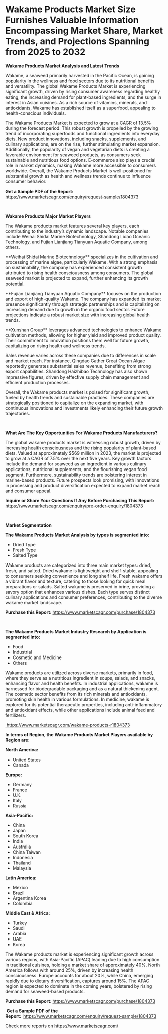 <p><h1>Wakame Products Market Size Furnishes Valuable Information Encompassing Market Share, Market Trends, and Projections Spanning from 2025 to 2032</h1></p><p><strong>Wakame Products Market Analysis and Latest Trends</strong></p>
<p><p>Wakame, a seaweed primarily harvested in the Pacific Ocean, is gaining popularity in the wellness and food sectors due to its nutritional benefits and versatility. The global Wakame Products Market is experiencing significant growth, driven by rising consumer awareness regarding healthy eating, the increasing demand for plant-based ingredients, and the surge in interest in Asian cuisines. As a rich source of vitamins, minerals, and antioxidants, Wakame has established itself as a superfood, appealing to health-conscious individuals.</p><p>The Wakame Products Market is expected to grow at a CAGR of 13.5% during the forecast period. This robust growth is propelled by the growing trend of incorporating superfoods and functional ingredients into everyday diets. New product innovations, including snacks, supplements, and culinary applications, are on the rise, further stimulating market expansion. Additionally, the popularity of vegan and vegetarian diets is creating a favorable environment for seaweed products, as consumers seek sustainable and nutritious food options. E-commerce also plays a crucial role in market dynamics, making Wakame more accessible to consumers worldwide. Overall, the Wakame Products Market is well-positioned for substantial growth as health and wellness trends continue to influence consumer behavior.</p></p>
<p><strong>Get a Sample PDF of the Report:&nbsp;</strong> <a href="https://www.marketscagr.com/enquiry/request-sample/1804373?utm_campaign=2313&utm_medium=2&utm_source=Github&utm_content=ia&utm_term=15022025&utm_id=wakame-products">https://www.marketscagr.com/enquiry/request-sample/1804373</a></p>
<p>&nbsp;</p>
<p><strong>Wakame Products Major Market Players</strong></p>
<p><p>The Wakame products market features several key players, each contributing to the industry’s dynamic landscape. Notable companies include Weihai Shidai Marine Biotechnology, Shandong Lidao Oceanic Technology, and Fujian Lianjiang Tianyuan Aquatic Company, among others.</p><p>**Weihai Shidai Marine Biotechnology** specializes in the cultivation and processing of marine algae, particularly Wakame. With a strong emphasis on sustainability, the company has experienced consistent growth attributed to rising health consciousness among consumers. The global seaweed market is projected to expand, further enhancing its growth potential.</p><p>**Fujian Lianjiang Tianyuan Aquatic Company** focuses on the production and export of high-quality Wakame. The company has expanded its market presence significantly through strategic partnerships and is capitalizing on increasing demand due to growth in the organic food sector. Future projections indicate a robust market size with increasing global health trends.</p><p>**Xunshan Group** leverages advanced technologies to enhance Wakame cultivation methods, allowing for higher yield and improved product quality. Their commitment to innovation positions them well for future growth, capitalizing on rising health and wellness trends.</p><p>Sales revenue varies across these companies due to differences in scale and market reach. For instance, Qingdao Gather Great Ocean Algae reportedly generates substantial sales revenue, benefiting from strong export capabilities. Shandong Haizhibao Technology has also shown impressive figures, driven by effective supply chain management and efficient production processes.</p><p>Overall, the Wakame products market is poised for significant growth, fueled by health trends and sustainable practices. These companies are strategically positioned to capitalize on the expanding market, with continuous innovations and investments likely enhancing their future growth trajectories.</p></p>
<p>&nbsp;</p>
<p><strong>What Are The Key Opportunities For Wakame Products Manufacturers?</strong></p>
<p><p>The global wakame products market is witnessing robust growth, driven by increasing health consciousness and the rising popularity of plant-based diets. Valued at approximately $569 million in 2023, the market is projected to grow at a CAGR of 7.5% over the next five years. Key growth factors include the demand for seaweed as an ingredient in various culinary applications, nutritional supplements, and the flourishing vegan food segment. Furthermore, sustainability trends are bolstering interest in marine-based products. Future prospects look promising, with innovations in processing and product diversification expected to expand market reach and consumer appeal.</p></p>
<p><strong>Inquire or Share Your Questions If Any Before Purchasing This Report:</strong> <a href="https://www.marketscagr.com/enquiry/pre-order-enquiry/1804373?utm_campaign=2313&utm_medium=2&utm_source=Github&utm_content=ia&utm_term=15022025&utm_id=wakame-products">https://www.marketscagr.com/enquiry/pre-order-enquiry/1804373</a></p>
<p>&nbsp;</p>
<p><strong>Market Segmentation</strong></p>
<p><strong>The Wakame Products Market Analysis by types is segmented into:</strong></p>
<p><ul><li>Dried Type</li><li>Fresh Type</li><li>Salted Type</li></ul></p>
<p><p>Wakame products are categorized into three main market types: dried, fresh, and salted. Dried wakame is lightweight and shelf-stable, appealing to consumers seeking convenience and long shelf life. Fresh wakame offers a vibrant flavor and texture, catering to those looking for quick meal preparations or salads. Salted wakame is preserved in brine, providing a savory option that enhances various dishes. Each type serves distinct culinary applications and consumer preferences, contributing to the diverse wakame market landscape.</p></p>
<p><strong>Purchase this Report:&nbsp;</strong><a href="https://www.marketscagr.com/purchase/1804373?utm_campaign=2313&utm_medium=2&utm_source=Github&utm_content=ia&utm_term=15022025&utm_id=wakame-products">https://www.marketscagr.com/purchase/1804373</a></p>
<p>&nbsp;</p>
<p><strong>The Wakame Products Market Industry Research by Application is segmented into:</strong></p>
<p><ul><li>Food</li><li>Industrial</li><li>Cosmetic and Medicine</li><li>Others</li></ul></p>
<p><p>Wakame products are utilized across diverse markets, primarily in food, where they serve as a nutritious ingredient in soups, salads, and snacks, enhancing flavor and health benefits. In industrial applications, wakame is harnessed for biodegradable packaging and as a natural thickening agent. The cosmetic sector benefits from its rich minerals and antioxidants, promoting skin health in various formulations. In medicine, wakame is explored for its potential therapeutic properties, including anti-inflammatory and antioxidant effects, while other applications include animal feed and fertilizers.</p></p>
<p><a href="https://www.marketscagr.com/wakame-products-r1804373?utm_campaign=2313&utm_medium=2&utm_source=Github&utm_content=ia&utm_term=15022025&utm_id=wakame-products">&nbsp;https://www.marketscagr.com/wakame-products-r1804373</a></p>
<p><strong>In terms of Region, the Wakame Products Market Players available by Region are:</strong></p>
<p>
    <p> <strong> North America: </strong>
        <ul>
            <li>United States</li>
            <li>Canada</li>
        </ul>
        </p> 
    <p> <strong> Europe: </strong>
        <ul>
            <li>Germany</li>
            <li>France</li>
            <li>U.K.</li>
            <li>Italy</li>
            <li>Russia</li>
        </ul>
        </p> 
    <p> <strong> Asia-Pacific: </strong>
        <ul>
            <li>China</li>
            <li>Japan</li>
            <li>South Korea</li>
            <li>India</li>
            <li>Australia</li>
            <li>China Taiwan</li>
            <li>Indonesia</li>
            <li>Thailand</li>
            <li>Malaysia</li>
        </ul>
        </p> 
    <p> <strong> Latin America: </strong>
        <ul>
            <li>Mexico</li>
            <li>Brazil</li>
            <li>Argentina Korea</li>
            <li>Colombia</li>
        </ul>
        </p> 
    <p> <strong> Middle East & Africa: </strong>
        <ul>
            <li>Turkey</li>
            <li>Saudi</li>
            <li>Arabia</li>
            <li>UAE</li>
            <li>Korea</li>
        </ul>
    </p>
    </p>
<p><p>The Wakame products market is experiencing significant growth across various regions, with Asia-Pacific (APAC) leading due to high consumption in traditional cuisines, holding a market share of approximately 40%. North America follows with around 25%, driven by increasing health consciousness. Europe accounts for about 20%, while China, emerging rapidly due to dietary diversification, captures around 15%. The APAC region is expected to dominate in the coming years, bolstered by rising demand for seaweed-based products.</p></p>
<p><strong>Purchase this Report: </strong><a href="https://www.marketscagr.com/purchase/1804373?utm_campaign=2313&utm_medium=2&utm_source=Github&utm_content=ia&utm_term=15022025&utm_id=wakame-products">https://www.marketscagr.com/purchase/1804373</a></p>
<p>&nbsp;<strong>Get a Sample PDF of the Report:&nbsp;&nbsp;</strong><a href="https://www.marketscagr.com/enquiry/request-sample/1804373?utm_campaign=2313&utm_medium=2&utm_source=Github&utm_content=ia&utm_term=15022025&utm_id=wakame-products">https://www.marketscagr.com/enquiry/request-sample/1804373</a></p>
<p><strong></strong></p>
<p>Check more reports on <a href="https://www.marketscagr.com/?utm_campaign=2313&utm_medium=2&utm_source=Github&utm_content=ia&utm_term=15022025&utm_id=wakame-products">https://www.marketscagr.com/</a></p>